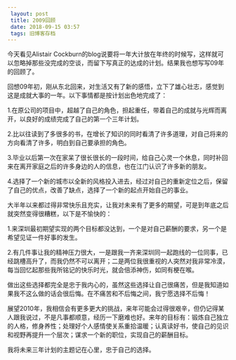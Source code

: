 ```yaml
---
 layout: post
 title: 2009回顾
 date: 2018-09-15 03:57
 tags: 旧博客存档
---
```

今天看见Alistair
Cockburn的blog说要将一年大计放在年终的时候写，这样就可以忽略掉那些没完成的空谈，而留下写真正的达成的计划。结果我也想写写09年的回顾了。

回想09年初，刚从东北回来，对生活又有了新的感悟，立下了雄心壮志，感觉到这是成就大事的一年。以下事情都是按计划出色地完成了：

1.在原公司的项目中，超越了自己的角色，担起重任，带着自己的成就与光辉而离开，以良好的成绩完成了自己的第一个三年计划。

2.比以往读到了多很多的书，在增长了知识的同时看清了许多道理，对自己将来的方向看清了许多，明白到自己要承担的角色。

3.毕业以后第一次在家呆了很长很长的一段时间，给自己心灵一个休息，同时补回来在离开家庭之后的许多身边的人的信息，也在江门认识了许多新的朋友。

4.选择了一个新的城市以全新的风格投入进去，经过对自己的重新定位之后，保留了自己的优点，改善了缺点，选择了一个新的起点开始自己的事业。

大半年以来都过得非常快乐且充实，让我对未来有了更多的期望，可是到年底之后就突然变得很糟糕，以下是不愉快的：

1.来深圳最初期望实现的两个目标都没达到，一个是对自己薪酬的要求，另一个是希望见证一件好事的发生。

2.有几件事让我的精神压力很大，一是跟我一齐来深圳同一起跑线的一位同事，已经跳槽高升了，而我仍然不可以离开；二是两位我很重视的人突然对我非常冷漠，每当回忆起那些我所铭记的快乐时光，就会倍添神伤，如同有梗在喉。

做出这些选择都完全是忠于我内心的，虽然这些选择让自己很痛苦，但是我知道如果我不这么做的话会很后悔。在不痛苦和不后悔之间，我宁愿选择不后悔！

展望2010年，我相信会有更多更大的挑战，来年可能会过得很艰辛，但仍记得某人跟我说过，不是凡事都顺意，经历一下磨难也好。来年的目标有：锻炼自己独立的人格，修身养性；处理好个人感情使关系重拾温暖；认真读好书，使自己的见识和视野再提升一个层次；谋求一个新的职位，实现自己的薪酬目标。

我将未来三年计划的主题记在心里，忠于自己的选择。

